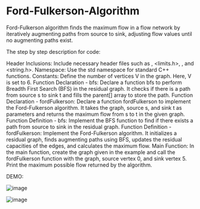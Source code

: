 # Ford-Fulkerson-Algorithm
 Ford-Fulkerson algorithm finds the maximum flow in a flow network by iteratively augmenting paths from source to sink, adjusting flow values until no augmenting paths exist.

The step by step description for code:

Header Inclusions: Include necessary header files such as <iostream>, <limits.h>, <queue>, and <string.h>.
Namespace: Use the std namespace for standard C++ functions.
Constants: Define the number of vertices V in the graph. Here, V is set to 6.
Function Declaration - bfs: Declare a function bfs to perform Breadth First Search (BFS) in the residual graph. It checks if there is a path from source s to sink t and fills the parent[] array to store the path.
Function Declaration - fordFulkerson: Declare a function fordFulkerson to implement the Ford-Fulkerson algorithm. It takes the graph, source s, and sink t as parameters and returns the maximum flow from s to t in the given graph.
Function Definition - bfs: Implement the BFS function to find if there exists a path from source to sink in the residual graph.
Function Definition - fordFulkerson: Implement the Ford-Fulkerson algorithm. It initializes a residual graph, finds augmenting paths using BFS, updates the residual capacities of the edges, and calculates the maximum flow.
Main Function: In the main function, create the graph given in the example and call the fordFulkerson function with the graph, source vertex 0, and sink vertex 5. Print the maximum possible flow returned by the algorithm.

DEMO:

![image](https://github.com/arshasuresh03/Ford-Fulkerson-Algorithm/assets/160167081/5f493d9b-d6e0-42c0-b217-dbbd0e77a4ee)

![image](https://github.com/arshasuresh03/Ford-Fulkerson-Algorithm/assets/160167081/29e97aec-42e1-4a2e-a115-cd56b99c2e27)

